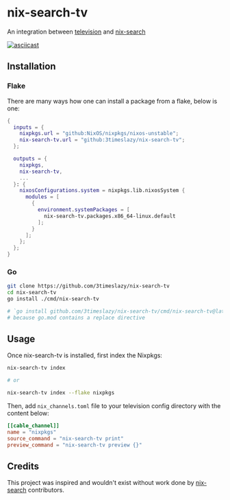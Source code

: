 # nix-search-tv

An integration between [television](https://github.com/alexpasmantier/television) and [nix-search](https://github.com/diamondburned/nix-search)

[![asciicast](https://asciinema.org/a/AUt4rfSukwSWsrlis7ZNsBP4N.svg)](https://asciinema.org/a/AUt4rfSukwSWsrlis7ZNsBP4N)

## Installation

### Flake

There are many ways how one can install a package from a flake, below is one:

```nix
{
  inputs = {
    nixpkgs.url = "github:NixOS/nixpkgs/nixos-unstable";
    nix-search-tv.url = "github:3timeslazy/nix-search-tv";
  };

  outputs = {
    nixpkgs,
    nix-search-tv,
    ...
  }: {
    nixosConfigurations.system = nixpkgs.lib.nixosSystem {
      modules = [
        {
          environment.systemPackages = [
            nix-search-tv.packages.x86_64-linux.default
          ];
        }
      ];
    };
  };
}
```

### Go

```sh
git clone https://github.com/3timeslazy/nix-search-tv
cd nix-search-tv
go install ./cmd/nix-search-tv

# `go install github.com/3timeslazy/nix-search-tv/cmd/nix-search-tv@latest` won't work
# because go.mod contains a replace directive
```

## Usage

Once nix-search-tv is installed, first index the Nixpkgs:

```sh
nix-search-tv index

# or

nix-search-tv index --flake nixpkgs
```

Then, add `nix_channels.toml` file to your television config directory with the content below:

```toml
[[cable_channel]]
name = "nixpkgs"
source_command = "nix-search-tv print"
preview_command = "nix-search-tv preview {}"
```

## Credits

This project was inspired and wouldn't exist without work done by [nix-search](https://github.com/diamondburned/nix-search) contributors.

